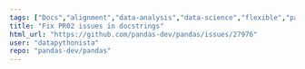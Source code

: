 ```yaml
---
tags: ["Docs","alignment","data-analysis","data-science","flexible","pandas","python"]
title: "Fix PR02 issues in docstrings"
html_url: "https://github.com/pandas-dev/pandas/issues/27976"
user: "datapythonista"
repo: "pandas-dev/pandas"
---
```


